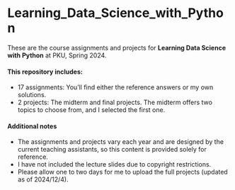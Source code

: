 # Learning_Data_Science_with_Python
These are the course assignments and projects for **Learning Data Science with Python** at PKU, Spring 2024.

#### This repository includes:
* 17 assignments: You’ll find either the reference answers or my own solutions.
* 2 projects: The midterm and final projects. The midterm offers two topics to choose from, and I selected the first one.

#### Additional notes
* The assignments and projects vary each year and are designed by the current teaching assistants, so this content is provided solely for reference.
* I have not included the lecture slides due to copyright restrictions.
* Please allow one to two days for me to upload the full projects (updated as of 2024/12/4).
